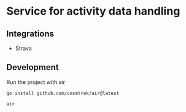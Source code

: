# Service for activity data handling

## Integrations

- Strava

## Development

Run the project with air

`
go install github.com/cosmtrek/air@latest
`

`
air
`